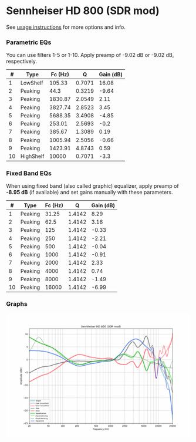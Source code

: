 # Sennheiser HD 800 (SDR mod)
See [usage instructions](https://github.com/jaakkopasanen/AutoEq#usage) for more options and info.

### Parametric EQs
You can use filters 1-5 or 1-10. Apply preamp of -9.02 dB or -9.02 dB, respectively.

|   # | Type      |   Fc (Hz) |      Q |   Gain (dB) |
|-----|-----------|-----------|--------|-------------|
|   1 | LowShelf  |    105.33 | 0.7071 |       16.08 |
|   2 | Peaking   |     44.3  | 0.3219 |       -9.64 |
|   3 | Peaking   |   1830.87 | 2.0549 |        2.11 |
|   4 | Peaking   |   3827.74 | 2.8523 |        3.45 |
|   5 | Peaking   |   5688.35 | 3.4908 |       -4.85 |
|   6 | Peaking   |    253.01 | 2.5693 |       -0.2  |
|   7 | Peaking   |    385.67 | 1.3089 |        0.19 |
|   8 | Peaking   |   1005.94 | 2.5056 |       -0.66 |
|   9 | Peaking   |   1423.91 | 4.8743 |        0.59 |
|  10 | HighShelf |  10000    | 0.7071 |       -3.3  |

### Fixed Band EQs
When using fixed band (also called graphic) equalizer, apply preamp of **-8.95 dB** (if available) and set gains manually with these parameters.

|   # | Type    |   Fc (Hz) |      Q |   Gain (dB) |
|-----|---------|-----------|--------|-------------|
|   1 | Peaking |     31.25 | 1.4142 |        8.29 |
|   2 | Peaking |     62.5  | 1.4142 |        3.16 |
|   3 | Peaking |    125    | 1.4142 |       -0.33 |
|   4 | Peaking |    250    | 1.4142 |       -2.21 |
|   5 | Peaking |    500    | 1.4142 |       -0.04 |
|   6 | Peaking |   1000    | 1.4142 |       -0.91 |
|   7 | Peaking |   2000    | 1.4142 |        2.33 |
|   8 | Peaking |   4000    | 1.4142 |        0.74 |
|   9 | Peaking |   8000    | 1.4142 |       -1.49 |
|  10 | Peaking |  16000    | 1.4142 |       -6.99 |

### Graphs
![](./Sennheiser%20HD%20800%20(SDR%20mod).png)
